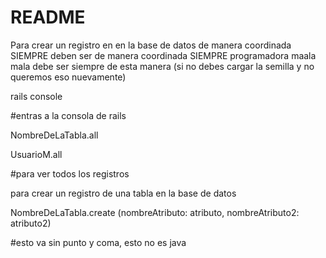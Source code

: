 # README

Para crear un registro en en la base de datos de manera coordinada SIEMPRE deben ser de manera coordinada
SIEMPRE programadora maala mala debe ser siempre de esta manera (si no debes cargar la semilla y no queremos eso nuevamente)

 rails console


 #entras a la consola de rails

 NombreDeLaTabla.all

 UsuarioM.all

#para ver todos los registros

para crear un registro de una tabla en la base de datos

NombreDeLaTabla.create (nombreAtributo: atributo, nombreAtributo2: atributo2)

#esto va sin punto y coma, esto no es java
